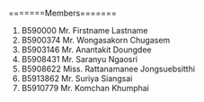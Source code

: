 =======Members=======

  1. B590000 Mr. Firstname        Lastname
  2. B5900374 Mr. Wongasakorn     Chugasem
  3. B5903146 Mr. Anantakit       Doungdee
  4. B5908431 Mr. Saranyu	        Ngaosri
  5. B5908622 Miss. Rattanamanee  Jongsuebsitthi
  6. B5913862 Mr. Suriya          Siangsai
  7. B5910779 Mr. Komchan         Khumphai


